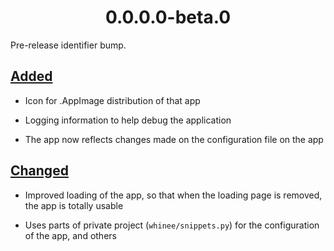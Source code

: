 <h1 align="center" style="font-weight: bold">
    0.0.0.0-beta.0
</h1>

Pre-release identifier bump.

## <a href="#added" id="added">Added</a>

- Icon for .AppImage distribution of that app

- Logging information to help debug the application

- The app now reflects changes made on the configuration file on the app

## <a href="#changed" id="changed">Changed</a>

- Improved loading of the app, so that when the loading page is removed, the app is totally usable

- Uses parts of private project (`whinee/snippets.py`) for the configuration of the app, and others
